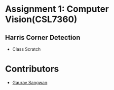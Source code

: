 # Assignment 1: Computer Vision(CSL7360)


## Harris Corner Detection

- Class Scratch 


# Contributors
- [Gaurav Sangwan](https://github.com/gauravsangwan)